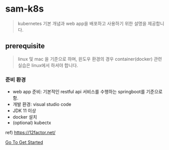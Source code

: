 # sam-k8s

> kubernetes 기본 개념과 web app을 배포하고 사용하기 위한 설명을 제공합니다.


## prerequisite
> linux 및 mac 을 기준으로 하며, 윈도우 환경의 경우
> container(docker) 관련 실습은 linux에서 하셔야 합니다.

### 준비 환경
- web app 준비: 기본적인 restful api 서비스를 수행하는 springboot를 기준으로 함.
- 개발 환경: visual studio code
- JDK 11 이상
- docker 설치
- (optional) kubectx

ref) https://12factor.net/

[Go To Get Started](doc/Readme.md)